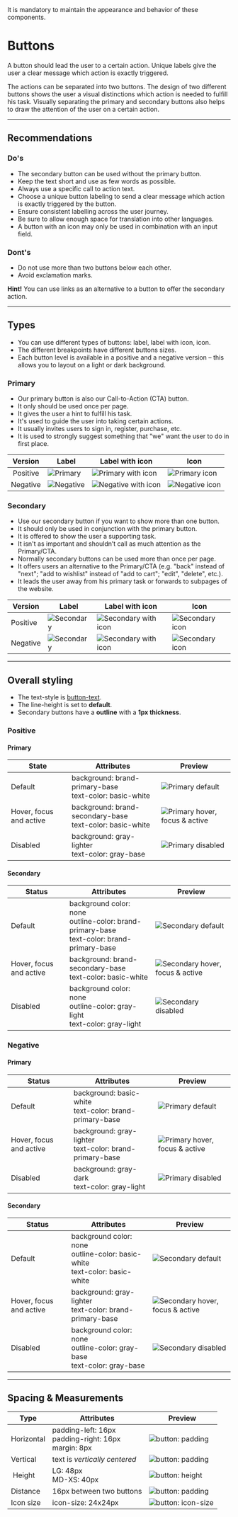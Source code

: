 <AlertWarning alertHeadline="Not modifiable">
It is mandatory to maintain the appearance and behavior of these components.
</AlertWarning>

# Buttons

A button should lead the user to a certain action. Unique labels give the user a clear message which action is exactly triggered.

The actions can be separated into two buttons. The design of two different buttons shows the user a visual distinctions which action is needed to fulfill his task. Visually separating the primary and secondary buttons also helps to draw the attention of the user on a certain action.

---

## Recommendations

### Do's

- The secondary button can be used without the primary button.
- Keep the text short and use as few words as possible.
- Always use a specific call to action text.
- Choose a unique button labeling to send a clear message which action is exactly triggered by the button.
- Ensure consistent labelling across the user journey.
- Be sure to allow enough space for translation into other languages.
- A button with an icon may only be used in combination with an input field.

### Dont's

- Do not use more than two buttons below each other.
- Avoid exclamation marks.

**Hint!** You can use links as an alternative to a button to offer the secondary action.

---

## Types

- You can use different types of buttons: label, label with icon, icon.
- The different breakpoints have different buttons sizes.
- Each button level is available in a positive and a negative version – this allows you to layout on a light or dark background.

### Primary

- Our primary button is also our Call-to-Action (CTA) button.
- It only should be used once per page.
- It gives the user a hint to fulfill his task.
- It's used to guide the user into taking certain actions.
- It usually invites users to sign in, register, purchase, etc.
- It is used to strongly suggest something that "we" want the user to do in first place.


| Version | Label| Label with icon | Icon |
|---|---|---|---|
| Positive | ![Primary](assets/types/positive/primary/label@1x.png) | ![Primary with icon](assets/types/positive/primary/with-icon@1x.png) | ![Primary icon](assets/types/positive/primary/icon@1x.png) |
| Negative | ![Negative](assets/types/negative/primary/label@1x.png) | ![Negative with icon](assets/types/negative/primary/with-icon@1x.png) | ![Negative icon](assets/types/negative/primary/icon@1x.png) |

### Secondary

- Use our secondary button if you want to show more than one button.
- It should only be used in conjunction with the primary button.
- It is offered to show the user a supporting task.
- It isn't as important and shouldn’t call as much attention as the Primary/CTA.
- Normally secondary buttons can be used more than once per page.
- It offers users an alternative to the Primary/CTA (e.g. "back" instead of "next"; "add to wishlist" instead of "add to cart"; "edit", "delete", etc.).
- It leads the user away from his primary task or forwards to subpages of the website.

| Version | Label| Label with icon | Icon |
|---|---|---|---|
| Positive | ![Secondary](assets/types/positive/secondary/label@1x.png) | ![Secondary with icon](assets/types/positive/secondary/with-icon@1x.png) | ![Secondary icon](assets/types/positive/secondary/icon@1x.png) |
| Negative | ![Secondary](assets/types/negative/secondary/label@1x.png) | ![Secondary with icon](assets/types/negative/secondary/with-icon@1x.png) | ![Secondary icon](assets/types/negative/secondary/icon@1x.png) |


---

## Overall styling

- The text-style is [button-text](../../General/Typography/Typography.md#button-text).
- The line-height is set to **default**.
- Secondary buttons have a **outline** with a **1px thickness**.

### Positive


#### Primary

| State | Attributes | Preview |
|---|---|---|
| Default | background: brand-primary-base<br>text-color: basic-white | ![Primary default](assets/states/positive/primary/default@1x.png) |
| Hover, focus and active | background: brand-secondary-base<br>text-color: basic-white | ![Primary hover, focus & active](assets/states/positive/primary/active@1x.png) |
| Disabled | background: gray-lighter<br>text-color: gray-base | ![Primary disabled](assets/states/positive/primary/disabled@1x.png) |

#### Secondary

| Status | Attributes | Preview |
|---|---|---|
| Default | background color: none<br> outline-color: brand-primary-base<br>text-color: brand-primary-base | ![Secondary default](assets/states/positive/secondary/default@1x.png) |
| Hover, focus and active | background: brand-secondary-base<br>text-color: basic-white| ![Secondary hover, focus & active](assets/states/positive/secondary/active@1x.png) |
| Disabled | background color: none <br>outline-color: gray-light<br>text-color: gray-light | ![Secondary disabled](assets/states/positive/secondary/disabled@1x.png) |

### Negative


#### Primary

| Status | Attributes | Preview |
|---|---|---|
| Default | background: basic-white<br>text-color: brand-primary-base | ![Primary default](assets/states/negative/primary/default@1x.png) |
| Hover, focus and active | background: gray-lighter<br>text-color: brand-primary-base | ![Primary hover, focus & active](assets/states/negative/primary/active@1x.png) |
| Disabled | background: gray-dark<br>text-color: gray-light | ![Primary disabled](assets/states/negative/primary/disabled@1x.png) |

#### Secondary

| Status | Attributes | Preview |
|---|---|---|
| Default | background color: none<br>outline-color: basic-white <br>text-color: basic-white |  ![Secondary default](assets/states/negative/secondary/default@1x.png) |
| Hover, focus and active | background: gray-lighter<br>text-color: brand-primary-base | ![Secondary hover, focus & active](assets/states/negative/secondary/active@1x.png) |
| Disabled | background color: none<br>outline-color: gray-base <br>text-color: gray-base | ![Secondary disabled](assets/states/negative/secondary/disabled@1x.png)|

---

## Spacing & Measurements

| Type | Attributes | Preview |
|---|---|---|
| Horizontal | padding-left: 16px<br>padding-right: 16px<br>margin: 8px | ![button: padding](assets/measurements/horizontal-padding@1x.png) |
| Vertical | text is _vertically centered_ | ![button: padding](assets/measurements/vertical-padding@1x.png) |
| Height | LG: 48px<br>MD-XS: 40px | ![button: height](assets/measurements/height@1x.png) |
| Distance  | 16px between two buttons | ![button: padding](assets/measurements/distance@1x.png) |
| Icon size | icon-size: 24x24px | ![button: icon-size](assets/measurements/icon-size@1x.png) |
